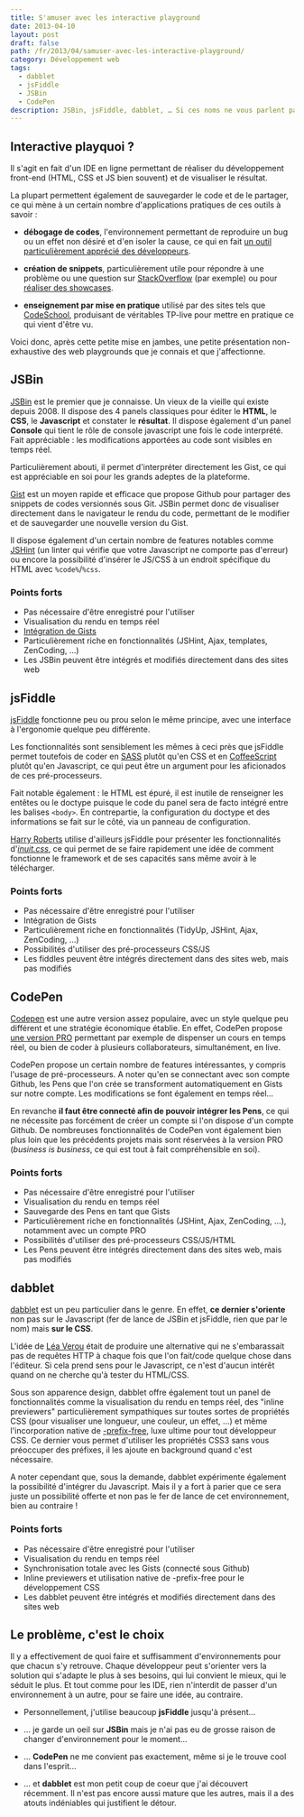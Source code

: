 ```yaml
---
title: S'amuser avec les interactive playground
date: 2013-04-10
layout: post
draft: false
path: /fr/2013/04/samuser-avec-les-interactive-playground/
category: Développement web
tags:
  - dabblet
  - jsFiddle
  - JSBin
  - CodePen
description: JSBin, jsFiddle, dabblet, … Si ces noms ne vous parlent pas, alors peut-être devriez-vous jeter un œil par ici et découvrir le principe de ces "terrains de jeu interactifs".
---
```


## Interactive playquoi ?

Il s'agit en fait d'un IDE en ligne permettant de réaliser du développement front-end (HTML, CSS et JS bien souvent) et de visualiser le résultat.

La plupart permettent également de sauvegarder le code et de le partager, ce qui mène à un certain nombre d'applications pratiques de ces outils à savoir :

* **débogage de codes**, l'environnement permettant de reproduire un bug ou un effet non désiré et d'en isoler la cause, ce qui en fait [un outil particulièrement apprécié des développeurs](http://css-tricks.com/seriously-just-make-a-jsfiddle/).

* **création de snippets**, particulièrement utile pour répondre à une problème ou une question sur [StackOverflow](http://stackoverflow.com/questions/210717/using-jquery-to-center-a-div-on-the-screen) (par exemple) ou pour [réaliser des showcases](http://dabblet.com/gist/3350582/).

* **enseignement par mise en pratique** utilisé par des sites tels que [CodeSchool](http://www.codeschool.com), produisant de véritables TP-live pour mettre en pratique ce qui vient d'être vu.

Voici donc, après cette petite mise en jambes, une petite présentation non-exhaustive des web playgrounds que je connais et que j'affectionne.

## JSBin

[JSBin](http://www.jsbin.com) est le premier que je connaisse. Un vieux de la vieille qui existe depuis 2008. Il dispose des 4 panels classiques pour éditer le **HTML**, le **CSS**, le **Javascript** et constater le **résultat**. Il dispose également d'un panel **Console** qui tient le rôle de console javascript une fois le code interprété. Fait appréciable : les modifications apportées au code sont visibles en temps réel.

Particulièrement abouti, il permet d'interpréter directement les Gist, ce qui est appréciable en soi pour les grands adeptes de la plateforme.

<a href="https://gist.github.com/">Gist</a> est un moyen rapide et efficace que propose Github pour partager des snippets de codes versionnés sous Git. JSBin permet donc de visualiser directement dans le navigateur le rendu du code, permettant de le modifier et de sauvegarder une nouvelle version du Gist.

Il dispose également d'un certain nombre de features notables comme [JSHint](http://jshint.com/) (un linter qui vérifie que votre Javascript ne comporte pas d'erreur) ou encore la possibilité d'insérer le JS/CSS à un endroit spécifique du HTML avec `%code%`/`%css`.

### Points forts

* Pas nécessaire d'être enregistré pour l'utiliser
* Visualisation du rendu en temps réel
* [Intégration de Gists](http://www.youtube.com/watch?feature=player_embedded&v=_GtjaW4Ma3c)
* Particulièrement riche en fonctionnalités (JSHint, Ajax, templates, ZenCoding, …)
* Les JSBin peuvent être intégrés et modifiés directement dans des sites web

## jsFiddle

[jsFiddle](http://jsfiddle.net) fonctionne peu ou prou selon le même principe, avec une interface à l'ergonomie quelque peu différente.

Les fonctionnalités sont sensiblement les mêmes à ceci près que jsFiddle permet toutefois de coder en [SASS](http://sass-lang.com/) plutôt qu'en CSS et en [CoffeeScript](http://coffeescript.org/) plutôt qu'en Javascript, ce qui peut être un argument pour les aficionados de ces pré-processeurs.

Fait notable également : le HTML est épuré, il est inutile de renseigner les entêtes ou le doctype puisque le code du panel sera de facto intégré entre les balises `<body>`. En contrepartie, la configuration du doctype et des informations se fait sur le côté, via un panneau de configuration.

<a href="https://twitter.com/csswizardry">Harry Roberts</a> utilise d'ailleurs jsFiddle pour présenter les fonctionnalités d'<a href="http://jsfiddle.net/user/inuitcss/fiddles/"><em>inuit.css</em></a>, ce qui permet de se faire rapidement une idée de comment fonctionne le framework et de ses capacités sans même avoir à le télécharger.

### Points forts

* Pas nécessaire d'être enregistré pour l'utiliser
* Intégration de Gists
* Particulièrement riche en fonctionnalités (TidyUp, JSHint, Ajax, ZenCoding, …)
* Possibilités d'utiliser des pré-processeurs CSS/JS
* Les fiddles peuvent être intégrés directement dans des sites web, mais pas modifiés

## CodePen

[Codepen](http://codepen.io) est une autre version assez populaire, avec un style quelque peu différent et une stratégie économique établie. En effet, CodePen propose [une version PRO](http://codepen.io/pro/) permettant par exemple de dispenser un cours en temps réel, ou bien de coder à plusieurs collaborateurs, simultanément, en live.

CodePen propose un certain nombre de features intéressantes, y compris l'usage de pré-processeurs. A noter qu'en se connectant avec son compte Github, les Pens que l'on crée se transforment automatiquement en Gists sur notre compte. Les modifications se font également en temps réel…

En revanche <strong>il faut être connecté afin de pouvoir intégrer les Pens</strong>, ce qui ne nécessite pas forcément de créer un compte si l'on dispose d'un compte Github. De nombreuses fonctionnalités de CodePen vont également bien plus loin que les précédents projets mais sont réservées à la version PRO (<em>business is business</em>, ce qui est tout à fait compréhensible en soi).

### Points forts

* Pas nécessaire d'être enregistré pour l'utiliser
* Visualisation du rendu en temps réel
* Sauvegarde des Pens en tant que Gists
* Particulièrement riche en fonctionnalités (JSHint, Ajax, ZenCoding, …), notamment avec un compte PRO
* Possibilités d'utiliser des pré-processeurs CSS/JS/HTML
* Les Pens peuvent être intégrés directement dans des sites web, mais pas modifiés

## dabblet

[dabblet](http://dabblet.com/) est un peu particulier dans le genre. En effet, **ce dernier s'oriente** non pas sur le Javascript (fer de lance de JSBin et jsFiddle, rien que par le nom) mais **sur le CSS**.

L'idée de <a href="https://twitter.com/LeaVerou">Léa Verou</a> était de produire une alternative qui ne s'embarassait pas de requêtes HTTP à chaque fois que l'on fait/code quelque chose dans l'éditeur. Si cela prend sens pour le Javascript, ce n'est d'aucun intérêt quand on ne cherche qu'à tester du HTML/CSS.

Sous son apparence design, dabblet offre également tout un panel de fonctionnalités comme la visualisation du rendu en temps réel, des "inline previewers" particulièrement sympathiques sur toutes sortes de propriétés CSS (pour visualiser une longueur, une couleur, un effet, …) et même l'incorporation native de [-prefix-free](http://leaverou.github.com/prefixfree/), luxe ultime pour tout développeur CSS. Ce dernier vous permet d'utiliser les propriétés CSS3 sans vous préoccuper des préfixes, il les ajoute en background quand c'est nécessaire.

A noter cependant que, sous la demande, dabblet expérimente également la possibilité d'intégrer du Javascript. Mais il y a fort à parier que ce sera juste un possibilité offerte et non pas le fer de lance de cet environnement, bien au contraire !

### Points forts

* Pas nécessaire d'être enregistré pour l'utiliser
* Visualisation du rendu en temps réel
* Synchronisation totale avec les Gists (connecté sous Github)
* Inline previewers et utilisation native de -prefix-free pour le développement CSS
* Les dabblet peuvent être intégrés et modifiés directement dans des sites web

## Le problème, c'est le choix

Il y a effectivement de quoi faire et suffisamment d'environnements pour que chacun s'y retrouve. Chaque développeur peut s'orienter vers la solution qui s'adapte le plus à ses besoins, qui lui convient le mieux, qui le séduit le plus. Et tout comme pour les IDE, rien n'interdit de passer d'un environnement à un autre, pour se faire une idée, au contraire.

* Personnellement, j'utilise beaucoup **jsFiddle** jusqu'à présent…

* … je garde un oeil sur **JSBin** mais je n'ai pas eu de grosse raison de changer d'environnement pour le moment…
* … **CodePen** ne me convient pas exactement, même si je le trouve cool dans l'esprit…
* … et **dabblet** est mon petit coup de coeur que j'ai découvert récemment. Il n'est pas encore aussi mature que les autres, mais il a des atouts indéniables qui justifient le détour.
